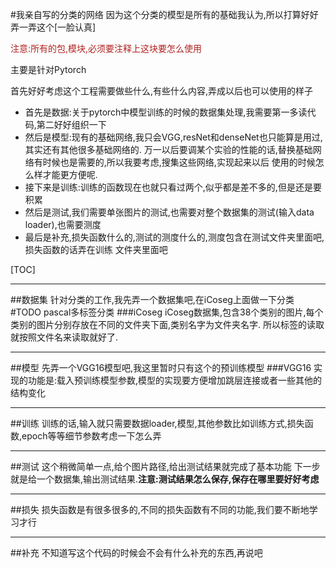 #我亲自写的分类的网络
因为这个分类的模型是所有的基础我认为,所以打算好好弄一弄这个[一脸认真]

<font color="B2222">注意:所有的包,模块,必须要注释上这块要怎么使用</font>

主要是针对Pytorch

首先好好考虑这个工程需要做些什么,有些什么内容,弄成以后也可以使用的样子

 - 首先是数据:关于pytorch中模型训练的时候的数据集处理,我需要第一多读代码,第二好好组织一下
 - 然后是模型:现有的基础网络,我只会VGG,resNet和denseNet也只能算是用过,其实还有其他很多基础网络的.
 万一以后要调某个实验的性能的话,替换基础网络有时候也是需要的,所以我要考虑,搜集这些网络,实现起来以后
 使用的时候怎么样才能更方便呢.
 - 接下来是训练:训练的函数现在也就只看过两个,似乎都是差不多的,但是还是要积累
 - 然后是测试,我们需要单张图片的测试,也需要对整个数据集的测试(输入data loader),也需要测度
 - 最后是补充,损失函数什么的,测试的测度什么的,测度包含在测试文件夹里面吧,损失函数的话弄在训练
 文件夹里面吧

[TOC]

---
 
##数据集
针对分类的工作,我先弄一个数据集吧,在iCoseg上面做一下分类 #TODO pascal多标签分类
###iCoseg
iCoseg数据集,包含38个类别的图片,每个类别的图片分别存放在不同的文件夹下面,类别名字为文件夹名字.
所以标签的读取就按照文件名来读取就好了.

---
##模型
先弄一个VGG16模型吧,我这里暂时只有这个的预训练模型
###VGG16
实现的功能是:载入预训练模型参数,模型的实现要方便增加跳层连接或者一些其他的结构变化

---
##训练
训练的话,输入就只需要数据loader,模型,其他参数比如训练方式,损失函数,epoch等等细节参数考虑一下怎么弄

---
##测试
这个稍微简单一点,给个图片路径,给出测试结果就完成了基本功能
下一步就是给一个数据集,输出测试结果.**注意:测试结果怎么保存,保存在哪里要好好考虑**


---
##损失
损失函数是有很多很多的,不同的损失函数有不同的功能,我们要不断地学习才行

---
##补充
不知道写这个代码的时候会不会有什么补充的东西,再说吧